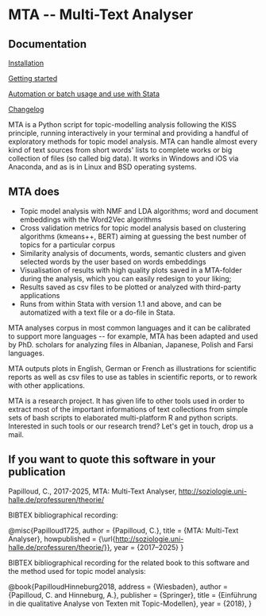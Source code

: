 # MTA -- Multi-Text Analyser

## Documentation

[Installation](install.md)

[Getting started](doc.md)

[Automation or batch usage and use with Stata](automate.md)

[Changelog](changes.md)

MTA is a Python script for topic-modelling analysis following the KISS principle, running interactively in your terminal and providing a handful of exploratory methods for topic model analysis. MTA can handle almost every kind of text sources from short words' lists to complete works or big collection of files (so called big data). It works in Windows and iOS via Anaconda, and as is in Linux and BSD operating systems.

## MTA does

 - Topic model analysis with NMF and LDA algorithms; word and document embeddings with the Word2Vec algorithms
 - Cross validation metrics for topic model analysis based on clustering algorithms (kmeans++, BERT) aiming at guessing the best number of topics for a particular corpus
 - Similarity analysis of documents, words, semantic clusters and given selected words by the user based on words embeddings
 - Visualisation of results with high quality plots saved in a MTA-folder during the analysis, which you can easily redesign to your liking;
 - Results saved as csv files to be plotted or analyzed with third-party applications
 - Runs from within Stata with version 1.1 and above, and can be automatized with a text file or a do-file in Stata.

MTA analyses corpus in most common languages and it can be calibrated to support more languages -- for example, MTA has been adapted and used by PhD. scholars for analyzing files in Albanian, Japanese, Polish and Farsi languages.

MTA outputs plots in English, German or French as illustrations for scientific reports as well as csv files to use as tables in scientific reports, or to rework with other applications.

MTA is a research project. It has given life to other tools used in order to extract most of the important informations of text collections from simple sets of bash scripts to elaborated multi-platform R and python scripts. Interested in such tools or our research trend? Let's get in touch, drop us a mail.

## If you want to quote this software in your publication

Papilloud, C., 2017-2025, MTA: Multi-Text Analyser, http://soziologie.uni-halle.de/professuren/theorie/

BIBTEX bibliographical recording:

@misc{Papilloud1725,
author = {Papilloud, C.},
title = {MTA: Multi-Text Analyser},
howpublished = {\url{http://soziologie.uni-halle.de/professuren/theorie/}},
year = {2017–2025}
}

BIBTEX bibliographical recording for the related book to this software and the method used for topic model analysis:

@book{PapilloudHinneburg2018,
address = {Wiesbaden},
author = {Papilloud, C. and Hinneburg, A.},
publisher = {Springer},
title = {Einführung in die qualitative Analyse von Texten mit Topic-Modellen},
year = {2018},
}
